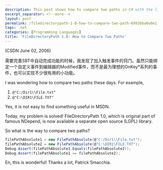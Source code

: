 ```yaml
---
description: This post shows how to compare two paths in C# with the library FileDirectoryPath.
excerpt_separator: <!--more-->
layout: post
permalink: /filedirectorypath-1-0-how-to-compare-two-path-69926ba6e0e1
tags: .net
categories: [Programming Languages]
title: 'FileDirectoryPath 1.0: How to Compare Two Paths'
---
```

(CSDN June 02, 2006)

需要完善SBT中自动完成功能的时候，我发现了加入触发事件的窍门。虽然只能绑定一个自定义事件到编辑器的Modified事件，而不是最为理想的OnKey*系列的事件，也可以实现不少很有用的小功能。
<!--more-->

I was wondering how to compare two paths these days. For example,

1. `@"C:/Dir1\\File.txt"`
1. `@"C:\DIR1\FILE.TXT"`

Yes, it is not easy to find something useful in MSDN.

Today, my problem is solved! FileDirectoryPath 1.0, which is original part of famous NDepend, is now available a separate open source (LGPL) library.

So what is the way to compare two paths?

``` csharp
filePathAbsolute1 = new FilePathAbsolute(@"C:/Dir1\\File.txt");
filePathAbsolute2 = new FilePathAbsolute(@"C:\DIR1\FILE.TXT");
Debug.Assert(filePathAbsolute1.Equals(filePathAbsolute2));
Debug.Assert(filePathAbsolute1 == filePathAbsolute2);
```

En, this is wonderful! Thanks a lot, Patrick Smacchia.
